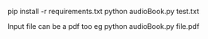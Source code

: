 pip install -r requirements.txt
python audioBook.py test.txt

Input file can be a pdf too
eg
python audioBook.py file.pdf